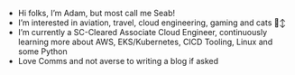 - Hi folks, I’m Adam, but most call me Seab!
- I’m interested in aviation, travel, cloud engineering, gaming and cats 🙂‍↕️
- I’m currently a SC-Cleared Associate Cloud Engineer, continuously learning more about AWS, EKS/Kubernetes, CICD Tooling, Linux and some Python
- Love Comms and not averse to writing a blog if asked

